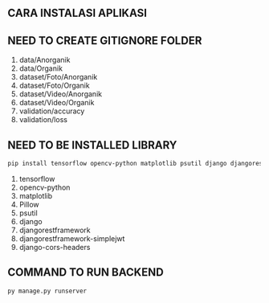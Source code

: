 ## CARA INSTALASI APLIKASI

## NEED TO CREATE GITIGNORE FOLDER

1. data/Anorganik
2. data/Organik
3. dataset/Foto/Anorganik
4. dataset/Foto/Organik
5. dataset/Video/Anorganik
6. dataset/Video/Organik
7. validation/accuracy
8. validation/loss

## NEED TO BE INSTALLED LIBRARY

```bash
pip install tensorflow opencv-python matplotlib psutil django djangorestframework djangorestframework-simplejwt django-cors-headers
```

1. tensorflow
2. opencv-python
3. matplotlib
4. Pillow
5. psutil
6. django
7. djangorestframework
8. djangorestframework-simplejwt
9. django-cors-headers

## COMMAND TO RUN BACKEND
```bash
py manage.py runserver
```